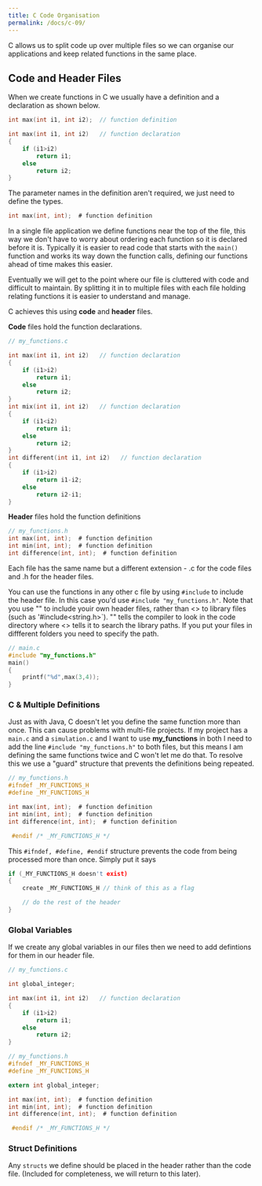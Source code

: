 ```yaml
---
title: C Code Organisation
permalink: /docs/c-09/
---
```


C allows us to split code up over multiple files so we can organise our applications and keep related functions in the same place.   

## Code and Header Files

When we create functions in C we usually have a definition and a declaration as shown below.

```c
int max(int i1, int i2);  // function definition

int max(int i1, int i2)   // function declaration
{
    if (i1>i2)
        return i1;
    else
        return i2;
}
```

The parameter names in the definition aren't required, we just need to define the types. 

```c
int max(int, int);  # function definition
```

In a single file application we define functions near the top of the file, this way we don't have to worry about ordering each function so it is declared before it is.  Typically it is easier to read code that starts with the `main()` function and works its way down the function calls, defining our functions ahead of time makes this easier.  

Eventually we will get to the point where our file is cluttered with code and difficult to maintain. By splitting it in to multiple files with each file holding relating functions it is easier to understand and manage.  

C achieves this using **code** and **header** files.  

**Code** files hold the function declarations.  

```c
// my_functions.c

int max(int i1, int i2)   // function declaration
{
    if (i1>i2)
        return i1;
    else
        return i2;
}
int mix(int i1, int i2)   // function declaration
{
    if (i1<i2)
        return i1;
    else
        return i2;
}
int different(int i1, int i2)   // function declaration
{
    if (i1>i2)
        return i1-i2;
    else
        return i2-i1;
}
```

**Header** files hold the function definitions  

```c
// my_functions.h
int max(int, int);  # function definition
int min(int, int);  # function definition
int difference(int, int);  # function definition
```

Each file has the same name but a different extension - .c for the code files and .h for the header files.  

You can use the functions in any other c file by using `#include` to include the header file. In this case you'd use `#include "my_functions.h"`. Note that you use "" to include youir own header files, rather than <> to library files (such as '#include<string.h>`). "" tells the compiler to look in the code directory where <> tells it to search the library paths. If you put your files in diffferent folders you need to specify the path.  

```c
// main.c
#include "my_functions.h"
main()
{
    printf("%d",max(3,4));
}
```

### C & Multiple Definitions
Just as with Java, C doesn't let you define the same function more than once. This can cause problems with multi-file projects. If my project has a `main.c` and a `simulation.c` and I want to use **my_functions** in both I need to add the line `#include "my_functions.h"` to both files, but this means I am defining the same functions twice and C won't let me do that. To resolve this we use a "guard" structure that prevents the definitions being repeated.  

```c
// my_functions.h
#ifndef _MY_FUNCTIONS_H
#define _MY_FUNCTIONS_H

int max(int, int);  # function definition
int min(int, int);  # function definition
int difference(int, int);  # function definition 

 #endif /* _MY_FUNCTIONS_H */
 ```

 This `#ifndef, #define, #endif` structure prevents the code from being processed more than once. Simply put it says  

 ```c
 if (_MY_FUNCTIONS_H doesn't exist)
 {
     create _MY_FUNCTIONS_H // think of this as a flag

     // do the rest of the header
 }
 ```

### Global Variables

If we create any global variables in our files then we need to add defintions for them in our header file.  


```c
// my_functions.c

int global_integer;

int max(int i1, int i2)   // function declaration
{
    if (i1>i2)
        return i1;
    else
        return i2;
}
```

```c
// my_functions.h
#ifndef _MY_FUNCTIONS_H
#define _MY_FUNCTIONS_H

extern int global_integer;

int max(int, int);  # function definition
int min(int, int);  # function definition
int difference(int, int);  # function definition 

 #endif /* _MY_FUNCTIONS_H */
 ```

### Struct Definitions

Any `structs` we define should be placed in the header rather than the code file. (Included for completeness, we will return to this later).
 